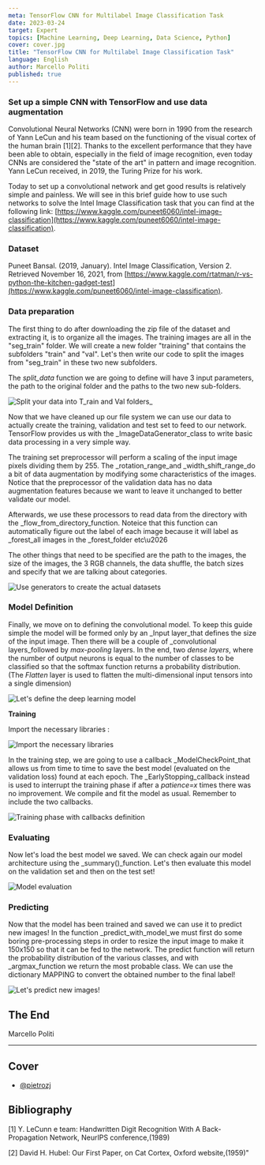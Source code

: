 ```yaml
---
meta: TensorFlow CNN for Multilabel Image Classification Task
date: 2023-03-24
target: Expert 
topics: [Machine Learning, Deep Learning, Data Science, Python] 
cover: cover.jpg
title: "TensorFlow CNN for Multilabel Image Classification Task"
language: English
author: Marcello Politi
published: true
---
```




### Set up a simple CNN with TensorFlow and use data augmentation

Convolutional Neural Networks (CNN) were born in 1990 from the research of Yann LeCun and his team based on the functioning of the visual cortex of the human brain [1][2]. Thanks to the excellent performance that they have been able to obtain, especially in the field of image recognition, even today CNNs are considered the \"state of the art\" in pattern and image recognition. Yann LeCun received, in 2019, the Turing Prize for his work.

Today to set up a convolutional network and get good results is relatively simple and painless. We will see in this brief guide how to use such networks to solve the Intel Image Classification task that you can find at the following link: [https://www.kaggle.com/puneet6060/intel-image-classification](https://www.kaggle.com/puneet6060/intel-image-classification).

### Dataset

Puneet Bansal. (2019, January). Intel Image Classification, Version 2. Retrieved November 16, 2021, from [https://www.kaggle.com/rtatman/r-vs-python-the-kitchen-gadget-test](https://www.kaggle.com/puneet6060/intel-image-classification).

### Data preparation

The first thing to do after downloading the zip file of the dataset and extracting it, is to organize all the images. The training images are all in the \"seg_train\" folder. We will create a new folder \"training\" that contains the subfolders \"train\" and \"val\". Let's then write our code to split the images from \"seg_train\" in these two new subfolders.

The _split_data_ function we are going to define will have 3 input parameters, the path to the original folder and the paths to the two new sub-folders.

![Split your data into T_rain and Val folders_](https://miro.medium.com/1*cD4uLNd35kMlJ-kMGeczGQ.png)

Now that we have cleaned up our file system we can use our data to actually create the training, validation and test set to feed to our network. TensorFlow provides us with the _ImageDataGenerator_class to write basic data processing in a very simple way.

The training set preprocessor will perform a scaling of the input image pixels dividing them by 255. The _rotation_range_and _width_shift_range_do a bit of data augmentation by modifying some characteristics of the images. Notice that the preprocessor of the validation data has no data augmentation features because we want to leave it unchanged to better validate our model.

Afterwards, we use these processors to read data from the directory with the _flow_from_directory_function. Noteice that this function can automatically figure out the label of each image because it will label as _forest_all images in the _forest_folder etc\u2026

The other things that need to be specified are the path to the images, the size of the images, the 3 RGB channels, the data shuffle, the batch sizes and specify that we are talking about categories.

![Use generators to create the actual datasets](https://miro.medium.com/1*urp9L-OtNSppMJNOxAXHJA.png)

### Model Definition

Finally, we move on to defining the convolutional model. To keep this guide simple the model will be formed only by an _Input layer_that defines the size of the input image. Then there will be a couple of _convolutional layers_followed by _max-pooling_ layers. In the end, two _dense layers_, where the number of output neurons is equal to the number of classes to be classified so that the softmax function returns a probability distribution. (The _Flatten_ layer is used to flatten the multi-dimensional input tensors into a single dimension)

![Let's define the deep learning model](https://miro.medium.com/1*_N5QvYVR_cQwSo2netborw.png)

**Training**

Import the necessary libraries :

![Import the necessary libraries](https://miro.medium.com/1*jYy-wTG0xfMDS-WGjYlI-g.png)

In the training step, we are going to use a callback _ModelCheckPoint_that allows us from time to time to save the best model (evaluated on the validation loss) found at each epoch. The _EarlyStopping_callback instead is used to interrupt the training phase if after a _patience=x_ times there was no improvement. We compile and fit the model as usual. Remember to include the two callbacks.

![Training phase with callbacks definition](https://miro.medium.com/1*Cu21xdwn5CRHYxZ3WeuaIQ.png)

### Evaluating

Now let's load the best model we saved. We can check again our model architecture using the _summary()_function. Let's then evaluate this model on the validation set and then on the test set!

![Model evaluation](https://miro.medium.com/1*-UWqBn0SPfk5NucHwhZbFQ.png)

### Predicting

Now that the model has been trained and saved we can use it to predict new images!
In the function _predict_with_model_we must first do some boring pre-processing steps in order to resize the input image to make it 150x150 so that it can be fed to the network.
The predict function will return the probability distribution of the various classes, and with _argmax_function we return the most probable class. We can use the dictionary MAPPING to convert the obtained number to the final label!

![Let's predict new images!](https://miro.medium.com/1*hmd-QtK_i3YiUbif0Oh-zA.png)

## The End

Marcello Politi

---

## Cover 
* [@pietrozj](https://unsplash.com/@pietrozj?utm_source=medium&utm_medium=referral)

## Bibliography

[1] Y. LeCunn e team: Handwritten Digit Recognition With A Back-Propagation Network, NeurIPS conference,(1989)

[2] David H. Hubel: Our First Paper, on Cat Cortex, Oxford website,(1959)"
